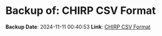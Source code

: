 # Backup of: CHIRP CSV Format

**Backup Date**: 2024-11-11 00:40:53
**Link**: [CHIRP CSV Format](https://przemienniki.net/export/chirp.csv?band=2m,70cm&country=pl&onlyworking=true)

